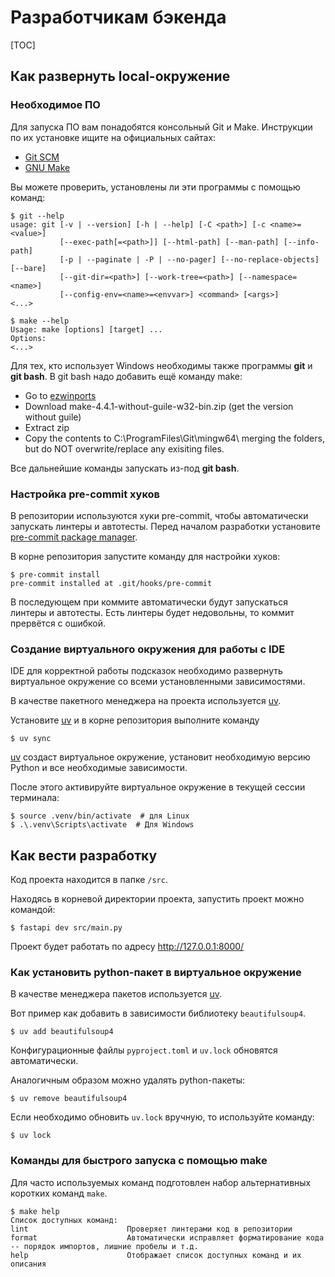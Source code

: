 # Разработчикам бэкенда

[TOC]

## Как развернуть local-окружение

### Необходимое ПО

Для запуска ПО вам понадобятся консольный Git и Make. Инструкции по их установке ищите на
официальных сайтах:

- [Git SCM](https://git-scm.com/)
- [GNU Make](https://www.gnu.org/software/make/)

Вы можете проверить, установлены ли эти программы с помощью команд:
```shell
$ git --help
usage: git [-v | --version] [-h | --help] [-C <path>] [-c <name>=<value>]
           [--exec-path[=<path>]] [--html-path] [--man-path] [--info-path]
           [-p | --paginate | -P | --no-pager] [--no-replace-objects] [--bare]
           [--git-dir=<path>] [--work-tree=<path>] [--namespace=<name>]
           [--config-env=<name>=<envvar>] <command> [<args>]
<...>

$ make --help
Usage: make [options] [target] ...
Options:
<...>
```

Для тех, кто использует Windows необходимы также программы **git** и **git bash**. В git bash надо добавить ещё команду
make:

- Go to [ezwinports](https://sourceforge.net/projects/ezwinports/files/)
- Download make-4.4.1-without-guile-w32-bin.zip (get the version without guile)
- Extract zip
- Copy the contents to C:\ProgramFiles\Git\mingw64\ merging the folders, but do NOT overwrite/replace any exisiting
  files.

Все дальнейшие команды запускать из-под **git bash**.

### Настройка pre-commit хуков

В репозитории используются хуки pre-commit, чтобы автоматически запускать линтеры и автотесты. Перед началом разработки
установите [pre-commit package manager](https://pre-commit.com/).

В корне репозитория запустите команду для настройки хуков:

```shell
$ pre-commit install
pre-commit installed at .git/hooks/pre-commit
```

В последующем при коммите автоматически будут запускаться линтеры и автотесты. Есть линтеры будет недовольны, то коммит прервётся с ошибкой.

### Создание виртуального окружения для работы с IDE

IDE для корректной работы подсказок необходимо развернуть виртуальное окружение со всеми установленными зависимостями.

В качестве пакетного менеджера на проекта используется [uv](https://docs.astral.sh/uv/).

Установите [uv](https://docs.astral.sh/uv/) и в корне репозитория выполните команду

```shell
$ uv sync
```

[uv](https://docs.astral.sh/uv/) создаст виртуальное окружение, установит необходимую версию Python и все необходимые зависимости.

После этого активируйте виртуальное окружение в текущей сессии терминала:

```shell
$ source .venv/bin/activate  # для Linux
$ .\.venv\Scripts\activate  # Для Windows
```

## Как вести разработку

Код проекта находится в папке `/src`.

Находясь в корневой директории проекта, запустить проект можно командой:

```shell
$ fastapi dev src/main.py
```

Проект будет работать по адресу http://127.0.0.1:8000/

### Как установить python-пакет в виртуальное окружение

В качестве менеджера пакетов используется [uv](https://docs.astral.sh/uv/).

Вот пример как добавить в зависимости библиотеку `beautifulsoup4`.

```shell
$ uv add beautifulsoup4
```

Конфигурационные файлы `pyproject.toml` и `uv.lock` обновятся автоматически.

Аналогичным образом можно удалять python-пакеты:

```shell
$ uv remove beautifulsoup4
```

Если необходимо обновить `uv.lock` вручную, то используйте команду:

```shell
$ uv lock
```

### Команды для быстрого запуска с помощью make

Для часто используемых команд подготовлен набор альтернативных коротких команд `make`.

```shell
$ make help
Cписок доступных команд:
lint                      Проверяет линтерами код в репозитории
format                    Автоматически исправляет форматирование кода -- порядок импортов, лишние пробелы и т.д.
help                      Отображает список доступных команд и их описания
```
